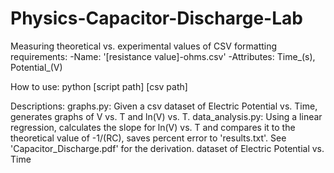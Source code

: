 # Physics-Capacitor-Discharge-Lab

Measuring theoretical vs. experimental values of 
CSV formatting requirements: 
-Name: '[resistance value]-ohms.csv'
-Attributes: Time_(s), Potential_(V)

How to use: 
python [script path] [csv path]

Descriptions: 
graphs.py: 
Given a csv dataset of Electric Potential vs. Time, generates graphs of V vs. T and ln(V) vs. T.
data_analysis.py: 
Using a linear regression, calculates the slope for ln(V) vs. T and compares it to the theoretical value of -1/(RC), saves percent error to 'results.txt'.
See 'Capacitor_Discharge.pdf' for the derivation. 
dataset of Electric Potential vs. Time

